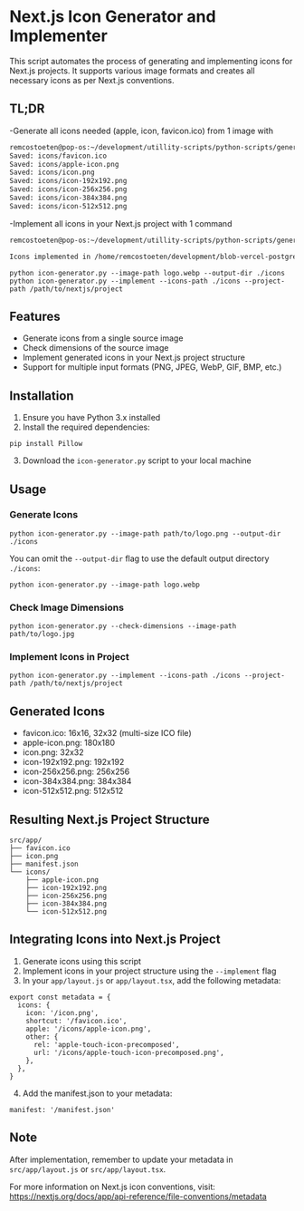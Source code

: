 # Next.js Icon Generator and Implementer

This script automates the process of generating and implementing icons for Next.js projects. It supports various image formats and creates all necessary icons as per Next.js conventions.

## TL;DR
-Generate all icons needed (apple, icon, favicon.ico) from 1 image with
```bash
remcostoeten@pop-os:~/development/utillity-scripts/python-scripts/generate-next-icon-set$ python icon-generator.py --image-path fav.webp 
Saved: icons/favicon.ico
Saved: icons/apple-icon.png
Saved: icons/icon.png
Saved: icons/icon-192x192.png
Saved: icons/icon-256x256.png
Saved: icons/icon-384x384.png
Saved: icons/icon-512x512.png
```
-Implement all icons in your Next.js project with 1 command
```bash
remcostoeten@pop-os:~/development/utillity-scripts/python-scripts/generate-next-icon-set$ python icon-generator.py --implement --icons-path ./icons --project-path ~/development/blob-vercel-postgress-dashboard-CRUD-PoC

Icons implemented in /home/remcostoeten/development/blob-vercel-postgress-dashboard-CRUD-PoC
```




```
python icon-generator.py --image-path logo.webp --output-dir ./icons
python icon-generator.py --implement --icons-path ./icons --project-path /path/to/nextjs/project
```


 
## Features

- Generate icons from a single source image
- Check dimensions of the source image
- Implement generated icons in your Next.js project structure
- Support for multiple input formats (PNG, JPEG, WebP, GIF, BMP, etc.)

## Installation

1. Ensure you have Python 3.x installed
2. Install the required dependencies:

```
pip install Pillow
```

3. Download the `icon-generator.py` script to your local machine

## Usage

### Generate Icons

```
python icon-generator.py --image-path path/to/logo.png --output-dir ./icons
```

You can omit the `--output-dir` flag to use the default output directory `./icons`:

```
python icon-generator.py --image-path logo.webp
```

### Check Image Dimensions

```
python icon-generator.py --check-dimensions --image-path path/to/logo.jpg
```

### Implement Icons in Project

```
python icon-generator.py --implement --icons-path ./icons --project-path /path/to/nextjs/project
```

## Generated Icons

- favicon.ico: 16x16, 32x32 (multi-size ICO file)
- apple-icon.png: 180x180
- icon.png: 32x32
- icon-192x192.png: 192x192
- icon-256x256.png: 256x256
- icon-384x384.png: 384x384
- icon-512x512.png: 512x512

## Resulting Next.js Project Structure

```
src/app/
├── favicon.ico
├── icon.png
├── manifest.json
└── icons/
    ├── apple-icon.png
    ├── icon-192x192.png
    ├── icon-256x256.png
    ├── icon-384x384.png
    └── icon-512x512.png
```

## Integrating Icons into Next.js Project

1. Generate icons using this script
2. Implement icons in your project structure using the `--implement` flag
3. In your `app/layout.js` or `app/layout.tsx`, add the following metadata:

```
export const metadata = {
  icons: {
    icon: '/icon.png',
    shortcut: '/favicon.ico',
    apple: '/icons/apple-icon.png',
    other: {
      rel: 'apple-touch-icon-precomposed',
      url: '/icons/apple-touch-icon-precomposed.png',
    },
  },
}
```

4. Add the manifest.json to your metadata:

```
manifest: '/manifest.json'
```

## Note

After implementation, remember to update your metadata in `src/app/layout.js` or `src/app/layout.tsx`.

For more information on Next.js icon conventions, visit:
https://nextjs.org/docs/app/api-reference/file-conventions/metadata
